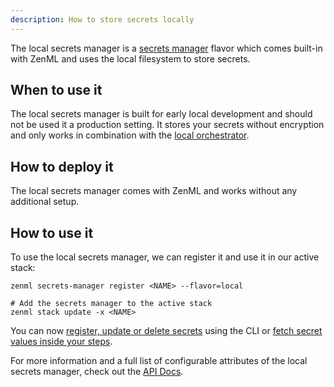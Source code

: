 ```yaml
---
description: How to store secrets locally
---
```


The local secrets manager is a [secrets manager](./overview.md) flavor which comes built-in with 
ZenML and uses the local filesystem to store secrets.

## When to use it

The local secrets manager is built for early local development and should not be used it a production setting.
It stores your secrets without encryption and only works in combination with the [local orchestrator](../orchestrators/local.md).

## How to deploy it

The local secrets manager comes with ZenML and works without any additional setup.

## How to use it

To use the local secrets manager, we can register it and use it in our active stack:
```shell
zenml secrets-manager register <NAME> --flavor=local 

# Add the secrets manager to the active stack
zenml stack update -x <NAME>
```

You can now [register, update or delete secrets](./overview.md#in-the-cli) using the CLI or [fetch secret values inside your steps](./overview.md#in-a-zenml-step).

For more information and a full list of configurable attributes of the local secrets manager, check out the 
[API Docs](https://apidocs.zenml.io/latest/api_docs/secrets_managers/#zenml.secrets_managers.local.local_secrets_manager.LocalSecretsManager).

